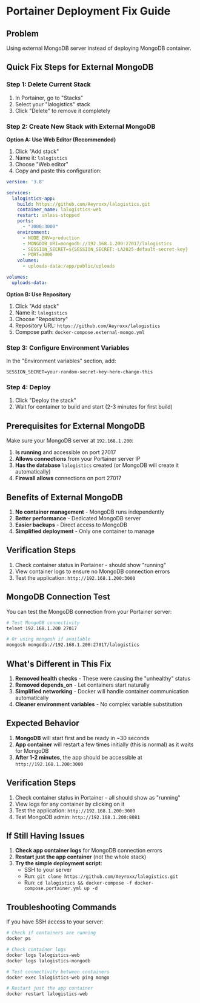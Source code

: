# Portainer Deployment Fix Guide

## Problem
Using external MongoDB server instead of deploying MongoDB container.

## Quick Fix Steps for External MongoDB

### Step 1: Delete Current Stack
1. In Portainer, go to "Stacks"
2. Select your "lalogistics" stack
3. Click "Delete" to remove it completely

### Step 2: Create New Stack with External MongoDB

**Option A: Use Web Editor (Recommended)**
1. Click "Add stack"
2. Name it: `lalogistics`
3. Choose "Web editor"
4. Copy and paste this configuration:

```yaml
version: '3.8'

services:
  lalogistics-app:
    build: https://github.com/Aeyroxx/lalogistics.git
    container_name: lalogistics-web
    restart: unless-stopped
    ports:
      - "3000:3000"
    environment:
      - NODE_ENV=production
      - MONGODB_URI=mongodb://192.168.1.200:27017/lalogistics
      - SESSION_SECRET=${SESSION_SECRET:-LA2025-default-secret-key}
      - PORT=3000
    volumes:
      - uploads-data:/app/public/uploads

volumes:
  uploads-data:
```

**Option B: Use Repository**
1. Click "Add stack"
2. Name it: `lalogistics`
3. Choose "Repository"
4. Repository URL: `https://github.com/Aeyroxx/lalogistics`
5. Compose path: `docker-compose.external-mongo.yml`

### Step 3: Configure Environment Variables
In the "Environment variables" section, add:
```
SESSION_SECRET=your-random-secret-key-here-change-this
```

### Step 4: Deploy
1. Click "Deploy the stack"
2. Wait for container to build and start (2-3 minutes for first build)

## Prerequisites for External MongoDB

Make sure your MongoDB server at `192.168.1.200`:
1. **Is running** and accessible on port 27017
2. **Allows connections** from your Portainer server IP
3. **Has the database** `lalogistics` created (or MongoDB will create it automatically)
4. **Firewall allows** connections on port 27017

## Benefits of External MongoDB

1. **No container management** - MongoDB runs independently
2. **Better performance** - Dedicated MongoDB server
3. **Easier backups** - Direct access to MongoDB
4. **Simplified deployment** - Only one container to manage

## Verification Steps

1. Check container status in Portainer - should show "running"
2. View container logs to ensure no MongoDB connection errors
3. Test the application: `http://192.168.1.200:3000`

## MongoDB Connection Test

You can test the MongoDB connection from your Portainer server:
```bash
# Test MongoDB connectivity
telnet 192.168.1.200 27017

# Or using mongosh if available
mongosh mongodb://192.168.1.200:27017/lalogistics
```

## What's Different in This Fix

1. **Removed health checks** - These were causing the "unhealthy" status
2. **Removed depends_on** - Let containers start naturally
3. **Simplified networking** - Docker will handle container communication automatically
4. **Cleaner environment variables** - No complex variable substitution

## Expected Behavior

1. **MongoDB** will start first and be ready in ~30 seconds
2. **App container** will restart a few times initially (this is normal) as it waits for MongoDB
3. **After 1-2 minutes**, the app should be accessible at `http://192.168.1.200:3000`

## Verification Steps

1. Check container status in Portainer - all should show as "running"
2. View logs for any container by clicking on it
3. Test the application: `http://192.168.1.200:3000`
4. Test MongoDB admin: `http://192.168.1.200:8081`

## If Still Having Issues

1. **Check app container logs** for MongoDB connection errors
2. **Restart just the app container** (not the whole stack)
3. **Try the simple deployment script**:
   - SSH to your server
   - Run: `git clone https://github.com/Aeyroxx/lalogistics.git`
   - Run: `cd lalogistics && docker-compose -f docker-compose.portainer.yml up -d`

## Troubleshooting Commands

If you have SSH access to your server:
```bash
# Check if containers are running
docker ps

# Check container logs
docker logs lalogistics-web
docker logs lalogistics-mongodb

# Test connectivity between containers
docker exec lalogistics-web ping mongo

# Restart just the app container
docker restart lalogistics-web
```
